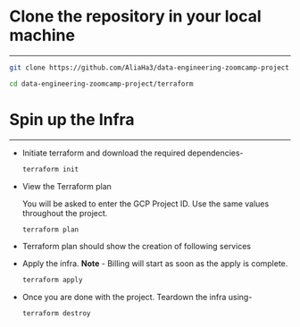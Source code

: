 # Clone the repository in your local machine
---
```bash
git clone https://github.com/AliaHa3/data-engineering-zoomcamp-project.git
```

```bash
cd data-engineering-zoomcamp-project/terraform
```

# Spin up the Infra
---
- Initiate terraform and download the required dependencies-

  ```bash
  terraform init
  ```

- View the Terraform plan

  You will be asked to enter the GCP Project ID. Use the same values throughout the project. 

  ```bash
  terraform plan
  ```

- Terraform plan should show the creation of following services

- Apply the infra. **Note** - Billing will start as soon as the apply is complete.

  ```bash
  terraform apply
  ```

- Once you are done with the project. Teardown the infra using-

  ```bash
  terraform destroy
  ```
